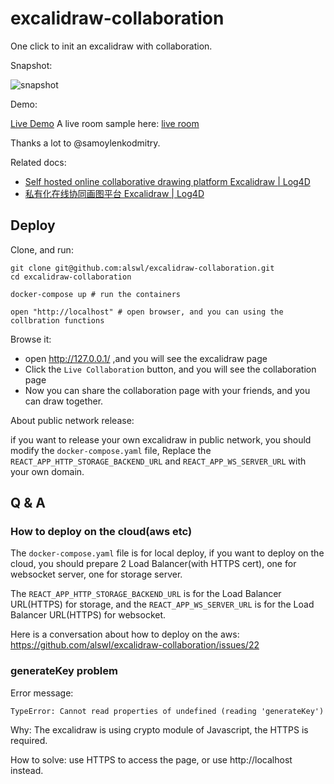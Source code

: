 # excalidraw-collaboration

One click to init an excalidraw with collaboration.

Snapshot:

![snapshot](./_assets/snapshot.png)

Demo:

[Live Demo](https://draw2.dmitrysamoylenko.in/)
A live room sample here: [live room](https://draw2.dmitrysamoylenko.in/#room=f8671f3fdef3ada5128c,Dyn8aqg8RII9rzUVIl9i7w)

Thanks a lot to @samoylenkodmitry.

Related docs:

- [Self hosted online collaborative drawing platform Excalidraw | Log4D](https://en.blog.alswl.com/2022/10/self-hosted-excalidraw/)
- [私有化在线协同画图平台 Excalidraw | Log4D]( https://blog.alswl.com/2022/10/self-hosted-excalidraw/ )


## Deploy

Clone, and run:

```
git clone git@github.com:alswl/excalidraw-collaboration.git
cd excalidraw-collaboration

docker-compose up # run the containers

open "http://localhost" # open browser, and you can using the collbration functions
```

Browse it:

- open http://127.0.0.1/ ,and you will see the excalidraw page
- Click the `Live Collaboration` button, and you will see the collaboration page
- Now you can share the collaboration page with your friends, and you can draw together.


About public network release:

if you want to release your own excalidraw in public network,
you should modify the `docker-compose.yaml` file,
Replace the `REACT_APP_HTTP_STORAGE_BACKEND_URL` and `REACT_APP_WS_SERVER_URL` with your own domain.

## Q & A

### How to deploy on the cloud(aws etc)

The `docker-compose.yaml` file is for local deploy, if you want to deploy on the cloud,
you should prepare 2 Load Balancer(with HTTPS cert), one for websocket server, one for storage server.

The `REACT_APP_HTTP_STORAGE_BACKEND_URL` is for the Load Balancer URL(HTTPS) for storage,
and the `REACT_APP_WS_SERVER_URL` is for the Load Balancer URL(HTTPS) for websocket.

Here is a conversation about how to deploy on the aws: https://github.com/alswl/excalidraw-collaboration/issues/22

### generateKey problem

Error message:

```
TypeError: Cannot read properties of undefined (reading 'generateKey')
```

Why: The excalidraw is using crypto module of Javascript, the HTTPS is required.

How to solve: use HTTPS to access the page, or use http://localhost instead.


